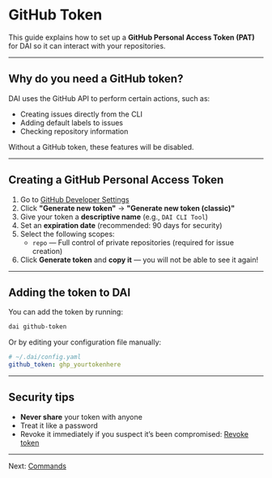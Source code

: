 # GitHub Token

This guide explains how to set up a **GitHub Personal Access Token (PAT)** for DAI so it can interact with your repositories.

---

## Why do you need a GitHub token?

DAI uses the GitHub API to perform certain actions, such as:

- Creating issues directly from the CLI
- Adding default labels to issues
- Checking repository information

Without a GitHub token, these features will be disabled.

---

## Creating a GitHub Personal Access Token

1. Go to [GitHub Developer Settings](https://github.com/settings/tokens)
2. Click **"Generate new token"** → **"Generate new token (classic)"**
3. Give your token a **descriptive name** (e.g., `DAI CLI Tool`)
4. Set an **expiration date** (recommended: 90 days for security)
5. Select the following scopes:
   - `repo` — Full control of private repositories (required for issue creation)
6. Click **Generate token** and **copy it** — you will not be able to see it again!

---

## Adding the token to DAI

You can add the token by running:

```bash
dai github-token
```

Or by editing your configuration file manually:

```yaml
# ~/.dai/config.yaml
github_token: ghp_yourtokenhere
```

---

## Security tips

- **Never share** your token with anyone
- Treat it like a password
- Revoke it immediately if you suspect it’s been compromised:
  [Revoke token](https://github.com/settings/tokens)

---

Next: [Commands](commands.md)
